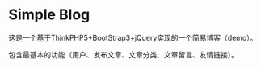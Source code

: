 # Simple Blog

这是一个基于ThinkPHP5+BootStrap3+jQuery实现的一个简易博客（demo）。

包含最基本的功能（用户、发布文章、文章分类、文章留言、友情链接）。
